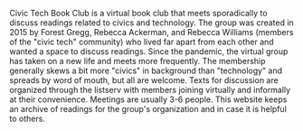 Civic Tech Book Club is a virtual book club that meets sporadically to discuss readings related to civics and technology. The group was created in 2015 by Forest Gregg, Rebecca Ackerman, and Rebecca Williams (members of the "civic tech" community) who lived far apart from each other and wanted a space to discuss readings. Since the pandemic, the virtual group has taken on a new life and meets more frequently. The membership generally skews a bit more "civics" in background than "technology" and spreads by word of mouth, but all are welcome. Texts for discussion are organized through the listserv with members joining virtually and informally at their convenience. Meetings are usually 3-6 people. This website keeps an archive of readings for the group's organization and in case it is helpful to others. 
